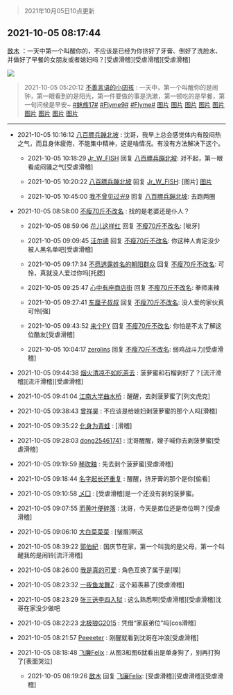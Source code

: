 > 2021年10月05日10点更新
<link rel="stylesheet" href="https://cdn.jsdelivr.net/gh/taotie6/sampleJSON@main/css/photo_show.css">
<meta name="referrer" content="no-referrer" />


 ## 2021-10-05 08:17:44 

 [㪚木](https://www.coolapk.com/feed/30470582?shareKey=MDBiODVhYmJjNjM1NjE1YmFlMWU~) ：一天中第一个叫醒你的，不应该是已经为你挤好了牙膏、倒好了洗脸水、并做好了早餐的女朋友或者媳妇吗？[受虐滑稽][受虐滑稽][受虐滑稽] 

<div class="album">
<img class="img-item" src="http://image.coolapk.com/feed/2020/0606/14/1081091_18b0e84a_5630_6589@320x180.gif" />
</div>

> 2021-10-05 05:20:12 
> [不善言语的小囝孩](https://www.coolapk.com/feed/30469624?shareKey=ZTNiZjAwYWU4YzFkNjE1YmFlMWU~) : 一天中，第一个叫醒你的是闹钟，第一眼看到的是阳光，第一件要做的事是洗漱，第一顿吃的是早餐，第一句问候是早安~  <a class="feed-link-tag" href="/t/魅族17?type=0">#魅族17#</a> <a class="feed-link-tag" href="/t/Flyme9?type=0">#Flyme9#</a> <a class="feed-link-tag" href="/t/Flyme?type=0">#Flyme#</a> 
[图片](http://image.coolapk.com/feed/2021/1004/19/2961431_6c380399_5858_9744@1080x2460.jpeg)
[图片](http://image.coolapk.com/feed/2021/1004/19/2961431_f6898db4_5858_9749@1080x2460.jpeg)
[图片](http://image.coolapk.com/feed/2021/1004/19/2961431_18bfcf7b_5858_9747@1080x2337.jpeg)
[图片](http://image.coolapk.com/feed/2021/1005/05/2961431_6ed18658_2407_5162@1080x2460.jpeg)
[图片](http://image.coolapk.com/feed/2021/1005/05/2961431_85087e12_2407_5164@1080x2460.jpeg)
[图片](http://image.coolapk.com/feed/2021/1005/05/2961431_2dcc7485_2407_5169@1080x2337.jpeg)
[图片](http://image.coolapk.com/feed/2021/1005/05/2961431_32e359e5_2407_5166@1080x2336.jpeg)
[图片](http://image.coolapk.com/feed/2021/1005/05/2961431_99437fec_2407_5167@1080x2336.jpeg)
[图片](http://image.coolapk.com/feed/2021/1004/19/2961431_016b0913_6075_604@1080x2340.jpeg)

 ------- 

- 2021-10-05 10:16:12 [八百膘兵蹦北坡](uid=1105274) : 沈哥，我早上总会感觉体内有股闷热之气，而且身体疲倦，不能集中精神，这是啥情况。有没有方法解决下这个。 

    - 2021-10-05 10:18:29 [Jr_W_FISH](uid=444123) 回复 [八百膘兵蹦北坡](uid=1105274): 对不起，第一眼看成闷骚之气[受虐滑稽] 

    - 2021-10-05 10:20:22 [八百膘兵蹦北坡](uid=1105274) 回复 [Jr_W_FISH](uid=444123): [图片] [图片](http://image.coolapk.com/feed/2021/1005/10/1105274_46683f39_0421_4123@500x313.jpeg)

    - 2021-10-05 10:45:00 [我不曾见过光9](uid=1784401) 回复 [八百膘兵蹦北坡](uid=1105274): 去跑两圈 

- 2021-10-05 08:58:00 [不瘦70斤不改名](uid=1076909) : 找的是老婆还是仆人？ 

    - 2021-10-05 08:59:06 [花儿这样红](uid=3618501) 回复 [不瘦70斤不改名](uid=1076909): [呲牙] 

    - 2021-10-05 09:09:45 [汪尔德](uid=1595236) 回复 [不瘦70斤不改名](uid=1076909): 你这种人肯定没少被人黑名单吧[受虐滑稽] 

    - 2021-10-05 09:17:34 [不愿透露姓名的朝阳群众](uid=2170943) 回复 [不瘦70斤不改名](uid=1076909): 可怜，真就没人爱过你吗[托腮] 

    - 2021-10-05 09:25:47 [心中有座商店街](uid=1636078) 回复 [不瘦70斤不改名](uid=1076909): 拳师来辣 

    - 2021-10-05 09:27:41 [车厘子叔叔](uid=1756803) 回复 [不瘦70斤不改名](uid=1076909): 没人爱的家伙真可怜[强] 

    - 2021-10-05 09:43:52 [来个PY](uid=2395460) 回复 [不瘦70斤不改名](uid=1076909): 你怕是不太了解这位酷友[受虐滑稽] 

    - 2021-10-05 10:04:17 [zerolins](uid=4255244) 回复 [不瘦70斤不改名](uid=1076909): 弱鸡战斗力[受虐滑稽] 

- 2021-10-05 09:44:38 [烟火清凉不如吃茶去](uid=4279524) : 菠萝蜜和石榴剥好了？[流汗滑稽][流汗滑稽][受虐滑稽] 

- 2021-10-05 09:41:04 [江南大学曲水桥](uid=2825228) : 醒醒，去剥菠萝蜜了[列文虎克] 

- 2021-10-05 09:38:43 [曾祥昊](uid=6695078) : 不应该是给媳妇剥菠萝蜜的那个人吗[滑稽] 

- 2021-10-05 09:35:22 [化身为青蛙](uid=1209189) : [滑稽] 

- 2021-10-05 09:28:03 [dong25461741](uid=1268657) : 沈哥醒醒，嫂子喊你去剥菠萝蜜[受虐滑稽] 

- 2021-10-05 09:19:59 [琴吹釉](uid=1538914) : 先去剥个菠萝蜜[受虐滑稽] 

- 2021-10-05 09:18:44 [名字起长还重复](uid=485854) : 醒醒，挤牙膏的那个是你[偷看] 

- 2021-10-05 09:10:58 [乄囗](uid=759206) : [受虐滑稽]是一个还没有剥的菠萝蜜。 

- 2021-10-05 09:07:55 [而黄叶便碎落](uid=2845514) : 沈哥，今天是弟位还是帝位啊？[受虐滑稽] 

- 2021-10-05 09:06:10 [大白菜菜菜](uid=2081020) : [皱眉]啊这 

- 2021-10-05 08:39:22 [郭伯紀](uid=2859803) : 国庆节在家，第一个叫我的是父母，第一个叫醒我的是闹铃[流汗滑稽] 

- 2021-10-05 08:26:00 [我是真的可爱](uid=731138) : 角色互换了属于是[噗] 

- 2021-10-05 08:23:32 [一夜鱼龙舞Z](uid=2440130) : 这个超羡慕了[受虐滑稽] 

- 2021-10-05 08:23:29 [张三送李四入狱](uid=2011605) : 这么熟悉啊[受虐滑稽][受虐滑稽]沈哥在家没少做吧 

- 2021-10-05 08:22:23 [北极狼G2015](uid=1022608) : 凭借“家庭弟位”吗[cos滑稽] 

- 2021-10-05 08:21:57 [Peeeeter](uid=3331505) : 刚醒就看到沈哥在冲浪[受虐滑稽] 

- 2021-10-05 08:18:48 [飞廉Felix](uid=900024) : 从图3和图6就看出是单身狗了，别再打狗了[表面哭泣] 

    - 2021-10-05 08:19:26 [㪚木](uid=1081091) 回复 [飞廉Felix](uid=900024): [受虐滑稽][受虐滑稽][受虐滑稽] 

